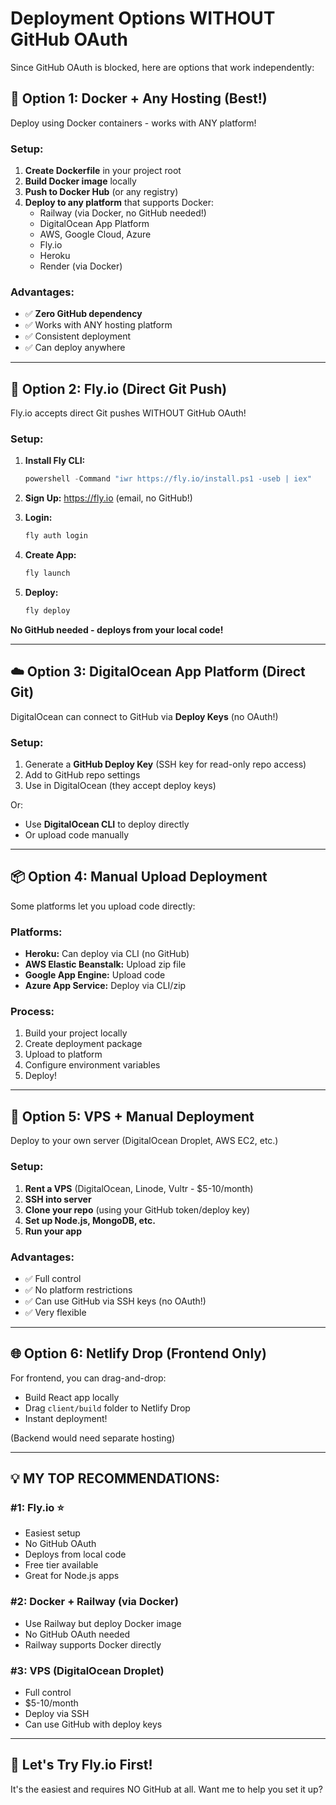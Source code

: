 # Deployment Options WITHOUT GitHub OAuth

Since GitHub OAuth is blocked, here are options that work independently:

## 🐳 Option 1: Docker + Any Hosting (Best!)

Deploy using Docker containers - works with ANY platform!

### Setup:
1. **Create Dockerfile** in your project root
2. **Build Docker image** locally
3. **Push to Docker Hub** (or any registry)
4. **Deploy to any platform** that supports Docker:
   - Railway (via Docker, no GitHub needed!)
   - DigitalOcean App Platform
   - AWS, Google Cloud, Azure
   - Fly.io
   - Heroku
   - Render (via Docker)

### Advantages:
- ✅ **Zero GitHub dependency**
- ✅ Works with ANY hosting platform
- ✅ Consistent deployment
- ✅ Can deploy anywhere

---

## 🚀 Option 2: Fly.io (Direct Git Push)

Fly.io accepts direct Git pushes WITHOUT GitHub OAuth!

### Setup:
1. **Install Fly CLI:**
   ```powershell
   powershell -Command "iwr https://fly.io/install.ps1 -useb | iex"
   ```

2. **Sign Up:** https://fly.io (email, no GitHub!)

3. **Login:**
   ```powershell
   fly auth login
   ```

4. **Create App:**
   ```powershell
   fly launch
   ```

5. **Deploy:**
   ```powershell
   fly deploy
   ```

**No GitHub needed - deploys from your local code!**

---

## ☁️ Option 3: DigitalOcean App Platform (Direct Git)

DigitalOcean can connect to GitHub via **Deploy Keys** (no OAuth!)

### Setup:
1. Generate a **GitHub Deploy Key** (SSH key for read-only repo access)
2. Add to GitHub repo settings
3. Use in DigitalOcean (they accept deploy keys)

Or:
- Use **DigitalOcean CLI** to deploy directly
- Or upload code manually

---

## 📦 Option 4: Manual Upload Deployment

Some platforms let you upload code directly:

### Platforms:
- **Heroku:** Can deploy via CLI (no GitHub)
- **AWS Elastic Beanstalk:** Upload zip file
- **Google App Engine:** Upload code
- **Azure App Service:** Deploy via CLI/zip

### Process:
1. Build your project locally
2. Create deployment package
3. Upload to platform
4. Configure environment variables
5. Deploy!

---

## 🔧 Option 5: VPS + Manual Deployment

Deploy to your own server (DigitalOcean Droplet, AWS EC2, etc.)

### Setup:
1. **Rent a VPS** (DigitalOcean, Linode, Vultr - $5-10/month)
2. **SSH into server**
3. **Clone your repo** (using your GitHub token/deploy key)
4. **Set up Node.js, MongoDB, etc.**
5. **Run your app**

### Advantages:
- ✅ Full control
- ✅ No platform restrictions
- ✅ Can use GitHub via SSH keys (no OAuth!)
- ✅ Very flexible

---

## 🌐 Option 6: Netlify Drop (Frontend Only)

For frontend, you can drag-and-drop:
- Build React app locally
- Drag `client/build` folder to Netlify Drop
- Instant deployment!

(Backend would need separate hosting)

---

## 💡 **MY TOP RECOMMENDATIONS:**

### **#1: Fly.io** ⭐
- Easiest setup
- No GitHub OAuth
- Deploys from local code
- Free tier available
- Great for Node.js apps

### **#2: Docker + Railway (via Docker)**
- Use Railway but deploy Docker image
- No GitHub OAuth needed
- Railway supports Docker directly

### **#3: VPS (DigitalOcean Droplet)**
- Full control
- $5-10/month
- Deploy via SSH
- Can use GitHub with deploy keys

---

## 🚀 **Let's Try Fly.io First!**

It's the easiest and requires NO GitHub at all. Want me to help you set it up?

